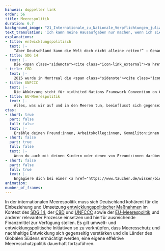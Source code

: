 ```yaml
---
hinweis: doppelter link
order: 56
title: Meerespolitik
duration: 6.7
background_image: "21_Internationale_zu_Nationale_Verpflichtungen_julia-solonina-unsplash_fomsxj_bf5cbt.webp#4cd4ff"
text_translation: 'Ich kann meine Hausaufgaben nur machen, wenn ich sie verstehe. Wenn ich gar nicht erst vorhabe, sie zu machen, dann tue ich so, als ob ich sie nicht verstehen würde. Abschreiben allerdings geht nicht, weil alle in der Klasse so denken.'
explanations:
- title: entwicklungspolitisch
  text: |-
    “Aber Deutschland kann die Welt doch nicht alleine retten!” – Genau. Zum Glück hat es aber im Laufe seiner Geschichte genug Reichtum als auch <span class="sidenote"><cite class="icon-link_external"><a href="https://ourworldindata.org/contributed-most-global-co2" target="_blank" rel="noopener">"Who has contributed most to global CO2 emissions?" / Our World in Data</a></cite><span>Bringschuld</span></span> angehäuft, die drittgrößte Volkswirtschaft der Erde zu werden, und hat damit sowohl die Mittel in der Hand als auch die Verantwortung, weniger privilegierte Verbündete dabei zu unterstützen, ihren Teil zur Rettung der Welt beizutragen. Das Ziel, die Länder des Globalen Südens in die Lage zu versetzen, zu Wohlstand zu gelangen, <span class="expander"><span class="trigger">ohne dabei auf dieselbe Weise wie wir den Planeten in Schutt und Asche zu legen,</span><span class="info">also zum Beispiel fossile Brennstoffe nur als notwendiges Übel und Phase betrachten zu können, die man möglichst schnell hinter sich bringt. Das erste Land der Welt, das die Einfuhr von Pkws mit Verbrennungsmotor verboten hat? <a href="https://www.tagesschau.de/wirtschaft/energie/verkehrswende-aethiopien-100.html" target="_blank">Äthiopien</a>.</span></span> muss daher in jeder Form internationaler Klima- und Meerespolitik mitgedacht werden.
- title: SDG 14
  text: |-
    Die <span class="sidenote"><cite class="icon-link_external"><a href="https://17ziele.de/" target="_blank" rel="noopener">17 Ziele / BMZ</a></cite><span>17 Ziele für nachhaltige Entwicklung</span></span> der UN <span class="expander"><span class="trigger">(SDGs)</span><span class="info">Sustainable Development Goals</span></span> sind politische Zielsetzungen, an denen sich weltweit die soziale, ökologische und wirtschaftliche Entwicklung messen lassen muss. Das SDG mit der <span class="sidenote"><cite class="icon-link_external"><a href="https://www.bmz.de/de/agenda-2030/sdg-14" target="_blank" rel="noopener">SDG 14 / BMZ</a></cite><span>Nummer 14</span></span> mit dem Titel <i>Leben unter Wasser</i> fordert, Ozeane, Meere und Meeresressourcen nachhaltig zu erhalten und zu nutzen. Der SDG-Bericht der UN, der jährlich die Fortschritte für die 17 Ziele auswertet, bietet in seiner <span class="sidenote"><cite class="icon-link_external"><a href="https://unstats.un.org/sdgs/report/2024/The-Sustainable-Development-Goals-Report-2024.pdf" target="_blank" rel="noopener">Sustainable Development Goals Report 2024 / UN</a></cite><span>Fassung von 2024</span></span> keine besonders erbauliche Lektüre: In einer oftmals nicht von <span class="expander"><span class="trigger">allzu nachhaltigkeitsmotivierten Anführer:innen geführten</span><span class="info">nicht neu</span></span> und von <span class="expander"><span class="trigger">vielfachen Krisen geschüttelten Welt</span><span class="info">teilweise neu</span></span> sind nur 17% der Indikatoren über alle SDGs hinweg ausreichend erfüllt, um die für spätestens bis 2030 gesetzten Ziele zu erreichen, 18% stagnieren und weitere 17% sind sogar hinter die Ausgangswerte von 2015 zurückgefallen. Im Falle des SDG14 bedeutet das <span class="expander"><span class="trigger">konkret:</span><span class="info">im oben verlinkten Bericht auf Seite 45 nachzulesen</span></span> Versauerung der Meere, Nachhaltigkeit der Fischerei, Weitergabe von Know How und Wissen? Da standen wir vor der Erfindung der SDGs besser da. Immerhin: Was die Sicherung des Zugangs handwerklicher Kleinfischerei zu Meeresressourcen und Märkten angeht, sind wir, laut diesem Bericht jedenfalls, auf gutem Weg. Das ist ein (1) Unterziel. Von <span class="sidenote"><cite class="icon-link_external"><a href="https://www.bmz.de/resource/blob/84708/01b-sdg-14-unterziele.pdf" target="_blank" rel="noopener">SDG14 Unterziele / BMZ</a></cite><span>zehn</span></span>.
- title: CBD
  text: |-
    2015 wurde in Montreal die <span class="sidenote"><cite class="icon-link_external"><a href="https://www.international-climate-initiative.com/iki-medien/publikation/ergebnisse-der-cbd-cop15-und-ihre-bedeutung-fuer-die-un-dekade-zur-wiederherstellung-von-oekosystemen-new643662cc7d9f8383982831/" target="_blank" rel="noopener">Ergebnisse der CBD COP15 / Die Internationale Klimaschutzinitiative (IKI)</a></cite><span>Convention on Biodiversity</span></span> <span class="expander"><span class="trigger">(CBD)</span><span class="info">das Übereinkommen über die biologische Vielfalt - eine globale Vereinbarung, die die Zerstörung der natürlichen Lebensräume aufhalten und umkehren will</span></span> beschlossen. Das eindrücklichste Ergebnis war vermutlich das vereinbarte Ziel, bis 2030 jeweils 30 Prozent der Meeres- und Landflächen der ganzen Welt unter Schutz zu stellen - Coole <span class="expander"><span class="trigger">sprechen</span><span class="info">und sprechen das Thirty by Thirty aus</span></span> von 30 x 30. Nun sind aber internationale rechtliche Rahmen das eine und ihre tatsächliche Umsetzung in wirksame Regulierungen das andere - und die vollumfängliche Umsetzung von 30 x 30, für die man auch weite Teile der <span class="expander"><span class="trigger">Hohen See</span><span class="info">also der zwei Drittel der Meere, die nicht zu einer Ausschließlichen Wirtschaftszone (AWZ), zum Küstenmeer, zu den Binnengewässern eines Staates oder zu den Archipelgewässern eines Archipelstaats gehören - was ganz offensichtlich ziemlich viel Fläche ist</span></span> unter Schutz würde stellen müssen, war erstmal nicht viel mehr als ein frommer Wunsch. Denn wie sollte man wirksame Gesetze schaffen und durchsetzen für riesige Gebiete, die in keine nationale Jurisdiktion fallen und damit quasi rechtsfreier Raum sind? Erst mit dem weltweiten <span class="expander"><span class="trigger">Hochseeabkommen,</span><span class="info">länger und offizieller: Agreement under the United Nations Convention on the Law of the Sea on the Conservation and Sustainable Use of Marine Biological Diversity of Areas beyond National Jurisdiction (BBNJ Agreement)</span></span> das nach 15 Jahren Verhandlungen <span class="sidenote"><cite class="icon-link_external"><a href="https://www.un.org/bbnjagreement/en" target="_blank" rel="noopener">BBNJ Agreement / UN</a></cite><span><span class="sidenote"><cite class="icon-link_external"><a href="https://www.un.org/bbnjagreement/en" target="_blank" rel="noopener">BBNJ Agreement / UN</a></cite><span>2023 in New York</span></span> verabschiedet</span></span> wurde, hat 30 x 30 die rechtlichen Zähne bekommen, die es braucht, um sich von der Wunschvorstellung zur realen Möglichkeit durchzubeißen. Wie weit wir damit bisher sind, weiß in großer Detailtiefe der <span class="sidenote"><cite class="icon-link_external"><a href="https://30x30.skytruth.org/" target="_blank" rel="noopener">30x30 / SkyTruth</a></cite><span>30 x 30 Progress Tracker</span></span> von <span class="expander"><span class="trigger">SkyTruth.</span><span class="info">Spoiler: Es sind 7,9% der Meere, 17,2% der Landfläche - es fehlt also noch ein bisschen was.</span></span>
- title: UNFCCC
  text: |-
    Die Abkürzung steht für <i>United Nations Framework Convention on Climate Change</i> – also die Klimawandel-Rahmenkonvention der Vereinten Nationen. Dieses Abkommen ist, seitdem es 1992 in Rio beschlossen wurde, von <span class="sidenote"><cite class="icon-link_external"><a href="https://unfccc.int/process-and-meetings/the-convention/status-of-ratification-of-the-convention" target="_blank" rel="noopener">"Status of Ratification of th Convention" / UN Climate Change</a></cite><span>198</span></span> Vertragsparteien unterzeichnet worden. Das sind nach den meisten gängigen Definitionen so gut wie alle Länder der Welt, nach einigen Definitionen sogar <span class="expander"><span class="trigger">mehr Länder als es gibt</span><span class="info">offenbar ist die Frage, <a href="https://www.kdq.de/de/impulse/21-laender.html" target="_blank">wie viele</a> Länder auf der Welt existieren, gar nicht so leicht zu beantworten</span></span> – das ergibt einen Zustimmungswert von über 100%! Die <span class="sidenote"><cite class="icon-link_external"><a href="https://www.umweltbundesamt.de/themen/klima-energie/internationale-eu-klimapolitik/klimarahmenkonvention-der-vereinten-nationen-unfccc#entstehungsgeschichte" target="_blank" rel="noopener">"Klimarahmenkonvention der Vereinten Nationen (UNFCCC)" / UBA</a></cite><span>wichtigsten Ziele</span></span> des Abkommens: Eine Stabilisierung der Menge der Treibhausgase in der Atmosphäre auf einem Niveau, das eine gefährliche, menschengemachte Störung des Klimasystems verhindert, und zwar innerhalb eines Zeitrahmens, der den Ökosystemen eine natürliche Anpassung an die Veränderung des Klimas erlaubt. Dazu sollen alle Vertragsparteien beitragen, allerdings, wichtig: gemäß ihrer “gemeinsamen, aber <span class="expander"><span class="trigger">unterschiedlichen Verantwortung und Kapazitäten”.</span><span class="info">Ein absolut zentraler Punkt, weil er anerkennt, dass die reichen Länder unverhältnismäßig viel mehr - siehe <a href="https://ourworldindata.org/contributed-most-global-co2" target="_blank">Daten bei Our World in Data</a> - zu der Bredouille, in der wir sind, beigetragen haben und weiter beitragen als die ärmeren, und dementsprechend mehr zur Lösung beitragen müssen und können.</span></span>
- title: EU-Meerespolitik
  text: |-
    Alles, was wir auf und in den Meeren tun, beeinflusst sich gegenseitig, <span class="expander"><span class="trigger">im Guten wie im Schlechten.</span><span class="info">Wie sinnvoll wäre zum Beispiel eine Raumplanung, in der Offshore-Windparks, Fischerei und Naturschutzgebiete von ganz unterschiedlichen Akteuren geplant und dabei nicht aufeinander abgestimmt werden? Null sinnvoll. Richtig.</span></span> Das hat die EU zum Glück auch bemerkt, und zwar schon vor einer ganzen Weile. Seit den frühen 2000er Jahren hat sie daher eine sogenannte <span class="sidenote"><cite class="icon-link_external"><a href="https://www.europarl.europa.eu/factsheets/de/sheet/121/integrierte-meerespolitik-der-europaischen-union" target="_blank" rel="noopener">"Integrierte Meerespolitik der Europäischen Union" / Europäisches Parlament</a></cite><span>integrierte Meerespolitik</span></span> vorangetrieben, die alle maritimen Politikbereiche bündelt, die bis dahin nicht miteinander verknüpft gewesen waren. Das ist natürlich grundsätzlich zu begrüßen. Aber der in diesem Zusammenhang häufig genannte Begriff der “Ganzheitlichkeit” geht vielleicht doch ein bisschen am Kern der Sache vorbei – denn was man sich von diesem koordinierten Ansatz im Umgang mit Ozeanen, Meeren und Küsten verspricht, sind auch im ganz offiziellen Wording: Höhere wirtschaftliche Erträge aus den Meeren bei geringeren negativen Auswirkungen auf die Ökosysteme. In dieser Reihenfolge.
ctas:
- short: true
  part: false
  full: false
  text: |-
    Erzähle deinen Freund:innen, Arbeitskolleg:innen, Kommiliton:innen und den Interessierten in deiner Famile von diesem Tool hier.
- short: false
  part: true
  full: false
  text: |-
    Wenn du auch mit deinen Kindern oder denen von Freund:innen darüber sprechen möchtest, wie wichtig Meerespolitik für den Meeresschutz ist, dann spiel dieses <a href="https://play.google.com/store/apps/details?id=com.DEEPWAVE.Meeresfibel&pli=1" target="_blank">Spiel</a> mit ihnen.
- short: false
  part: false
  full: true
  text: |-
    Engagiere dich bei einer <a href="https://www.tauchen.de/wissen/biologie/meeresschutzorganisationen-im-ueberblick/" target="_blank">NGO</a> oder in einer Partei, die sich für den Schutz der Meere im Globalen Süden stark macht.
animation:
number_of_frames:
---
```

In der internationalen Meerespolitik muss sich Deutschland kohärent für die Einbeziehung und Umsetzung [entwicklungspolitischer Maßnahmen](# "entwicklungspolitisch") im Kontext des [SDG 14](# "SDG 14"), der [CBD](# "CBD") und [UNFCCC](# "UNFCCC") sowie der [EU-Meerespolitik](# "EU-Meerespolitik") und anderer relevanter Prozesse einsetzen und hierfür ausreichende Finanzmittel zur Verfügung stellen. Es gilt umwelt- und entwicklungspolitische Initiativen so zu verknüpfen, dass Meeresschutz und nachhaltige Entwicklung sich gegenseitig verstärken und die Länder des Globalen Südens ermächtigt werden, eine eigene effektive Meeresschutzpolitik dauerhaft fortzuführen.